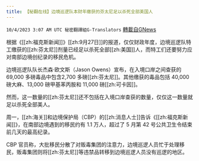 ```yaml
---
title: 【秘翻在线】边境巡逻队本财年缴获的芬太尼足以杀死全部美国人
---
```

`10/4/2023 3:07 AM UTC 秘密翻譯組G-Translators` [轉載自GNews](https://gnews.org/articles/1778580)

根据《[[zh:福克斯新闻]]》[[zh:9月27日]]的报道，仅仅财政年度，边境巡逻队特工缴获的[[zh:芬太尼]]剂量已经足以杀死全部[[zh:美国]]人，而特工们还要努力应对南部边境创纪录的移民危机。

边境巡逻队队长杰森·欧文斯（Jason Owens）宣布，在入境口岸之间查获的 69,000 多磅毒品中包含2,700 多磅[[zh:芬太尼]]。其他缴获的毒品包括 40,000 磅大麻、13,000 磅甲基苯丙胺和 11,000 磅[[zh:可卡因]]。

然而，这一数量的[[zh:芬太尼]]还不包括在入境口岸查获的数量，仅仅这一数量就足以杀死全部美人。

周一，[[zh:海关]]和边境保护局（CBP）的[[zh:消息人士]]告诉《[[zh:福克斯新闻]]》，在南部边境遇到的移民约有 1.1 万人，超过了 5 月第 42 号公共卫生令结束前几天的最高纪录。

CBP 官员称，大批移民分散了对贩毒集团的注意力，边境巡逻人员忙于处理移民，贩毒集团则将[[zh:芬太尼]]等违禁品转移到边境巡逻人员没有巡逻的地区。
